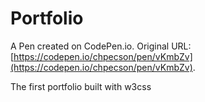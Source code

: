 # Portfolio

A Pen created on CodePen.io. Original URL: [https://codepen.io/chpecson/pen/vKmbZv](https://codepen.io/chpecson/pen/vKmbZv).

The first portfolio built with w3css